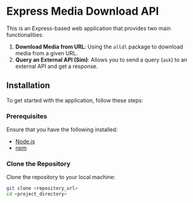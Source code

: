 # Express Media Download API

This is an Express-based web application that provides two main functionalities:

1. **Download Media from URL**: Using the `alldl` package to download media from a given URL.
2. **Query an External API (Sim)**: Allows you to send a query (`ask`) to an external API and get a response.

## Installation

To get started with the application, follow these steps:

### Prerequisites

Ensure that you have the following installed:

- [Node.js](https://nodejs.org/)
- [npm](https://npmjs.com)

### Clone the Repository

Clone the repository to your local machine:

```bash
git clone <repository_url>
cd <project_directory>
